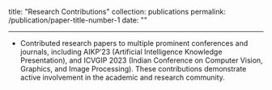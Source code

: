 title: "Research Contributions"
collection: publications
permalink: /publication/paper-title-number-1
date: ""

---
- Contributed research papers to multiple prominent conferences and journals, including AIKP’23 (Artificial Intelligence Knowledge Presentation), and ICVGIP 2023 (Indian Conference on Computer Vision, Graphics, and Image Processing). These contributions demonstrate active involvement in the academic and research community.
